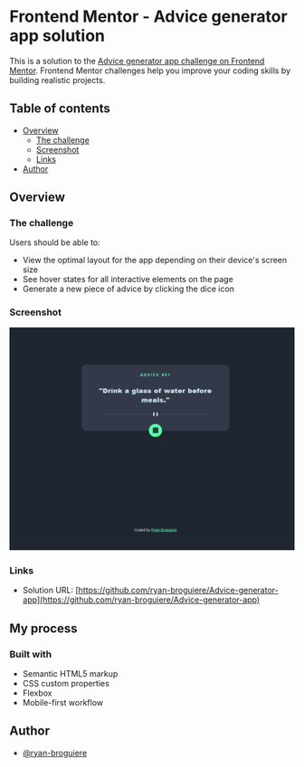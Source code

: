 # Frontend Mentor - Advice generator app solution

This is a solution to the [Advice generator app challenge on Frontend Mentor](https://www.frontendmentor.io/challenges/advice-generator-app-QdUG-13db). Frontend Mentor challenges help you improve your coding skills by building realistic projects.

## Table of contents

- [Overview](#overview)
  - [The challenge](#the-challenge)
  - [Screenshot](#screenshot)
  - [Links](#links)
- [Author](#author)


## Overview

### The challenge

Users should be able to:

- View the optimal layout for the app depending on their device's screen size
- See hover states for all interactive elements on the page
- Generate a new piece of advice by clicking the dice icon

### Screenshot

![](./images/final.PNG)

### Links

- Solution URL: [https://github.com/ryan-broguiere/Advice-generator-app](https://github.com/ryan-broguiere/Advice-generator-app)
<!-- - Live Site URL: [Add live site URL here](https://your-live-site-url.com) -->

## My process

### Built with

- Semantic HTML5 markup
- CSS custom properties
- Flexbox
- Mobile-first workflow


## Author

- [@ryan-broguiere](https://github.com/ryan-broguiere)
<!-- - Frontend Mentor - [@yourusername](https://www.frontendmentor.io/profile/yourusername) -->
